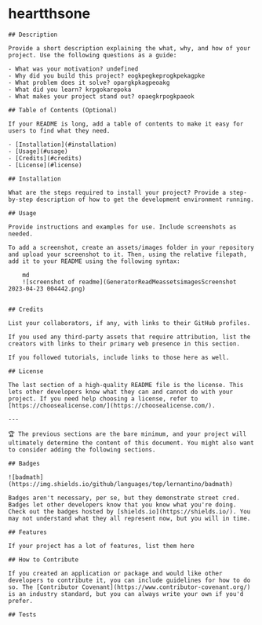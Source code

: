 # heartthsone

    ## Description
    
    Provide a short description explaining the what, why, and how of your project. Use the following questions as a guide:
    
    - What was your motivation? undefined
    - Why did you build this project? eogkpegkeprogkpekagpke
    - What problem does it solve? opargkpkagpeoakg
    - What did you learn? krpgokarepoka
    - What makes your project stand out? opaegkrpogkpaeok
    
    ## Table of Contents (Optional)
    
    If your README is long, add a table of contents to make it easy for users to find what they need.
    
    - [Installation](#installation)
    - [Usage](#usage)
    - [Credits](#credits)
    - [License](#license)
    
    ## Installation
    
    What are the steps required to install your project? Provide a step-by-step description of how to get the development environment running.
    
    ## Usage
    
    Provide instructions and examples for use. Include screenshots as needed.
    
    To add a screenshot, create an assets/images folder in your repository and upload your screenshot to it. Then, using the relative filepath, add it to your README using the following syntax:
    
        md
        ![screenshot of readme](GeneratorReadMeassetsimagesScreenshot 2023-04-23 004442.png)
       
    
    ## Credits
    
    List your collaborators, if any, with links to their GitHub profiles.
    
    If you used any third-party assets that require attribution, list the creators with links to their primary web presence in this section.
    
    If you followed tutorials, include links to those here as well.
    
    ## License
    
    The last section of a high-quality README file is the license. This lets other developers know what they can and cannot do with your project. If you need help choosing a license, refer to [https://choosealicense.com/](https://choosealicense.com/).
    
    ---
    
    🏆 The previous sections are the bare minimum, and your project will ultimately determine the content of this document. You might also want to consider adding the following sections.
    
    ## Badges
    
    ![badmath](https://img.shields.io/github/languages/top/lernantino/badmath)
    
    Badges aren't necessary, per se, but they demonstrate street cred. Badges let other developers know that you know what you're doing. Check out the badges hosted by [shields.io](https://shields.io/). You may not understand what they all represent now, but you will in time.
    
    ## Features
    
    If your project has a lot of features, list them here

    ## How to Contribute

    If you created an application or package and would like other developers to contribute it, you can include guidelines for how to do so. The [Contributor Covenant](https://www.contributor-covenant.org/) is an industry standard, but you can always write your own if you'd prefer.

    ## Tests